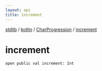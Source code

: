 ```yaml
---
layout: api
title: increment
---
```

[stdlib](../../index.md) / [kotlin](../index.md) / [CharProgression](index.md) / [increment](increment.md)

# increment

```
open public val increment: Int
```
